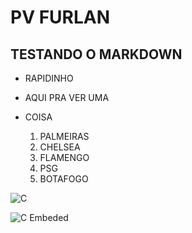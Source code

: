 # PV FURLAN
## TESTANDO O MARKDOWN
* RAPIDINHO
* AQUI PRA VER UMA
* COISA

  1. PALMEIRAS
  2. CHELSEA
  3. FLAMENGO
  4. PSG
  5. BOTAFOGO

![C](https://cdn.jsdelivr.net/gh/devicons/devicon@latest/icons/c/c-original.svg)

![C Embeded](https://cdn.jsdelivr.net/gh/devicons/devicon@latest/icons/embeddedc/embeddedc-original.svg)